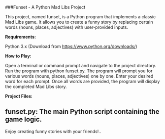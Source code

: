 ###Funset - A Python Mad Libs Project

This project, named funset, is a Python program that implements a classic Mad Libs game. It allows you to create a funny story by replacing certain words (nouns, places, adjectives) with user-provided inputs.

**Requirements:**


Python 3.x (Download from https://www.python.org/downloads/)

**How to Play:**

Open a terminal or command prompt and navigate to the project directory.
Run the program with python funset.py.
The program will prompt you for various words (nouns, places, adjectives) one by one.
Enter your desired word for each prompt.
Once all words are provided, the program will display the completed Mad Libs story.

**Project Files:**

funset.py: The main Python script containing the game logic.
----------------------------------------------------------------------------------------------------------------------------------------------
Enjoy creating funny stories with your friends!..
